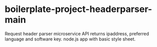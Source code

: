 # boilerplate-project-headerparser-main
 Request header parser microservice API
returns ipaddress, preferred language and software key.
node.js app with basic style sheet.
